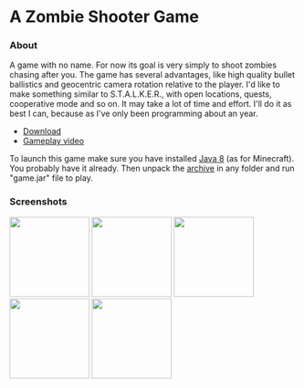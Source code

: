 # A Zombie Shooter Game

### About

A game with no name. For now its goal is very simply to shoot zombies chasing after you. The game has several advantages, like high quality bullet ballistics and geocentric camera rotation relative to the player. I'd like to make something similar to S.T.A.L.K.E.R., with open locations, quests, cooperative mode and so on. It may take a lot of time and effort. I'll do it as best I can, because as I've only been programming about an year.

- [Download](https://github.com/aunmag/java-game/releases)
- [Gameplay video](https://youtu.be/Yrw-jlRP3XI)

To launch this game make sure you have installed [Java 8](https://www.java.com/download)  (as for Minecraft). You probably have it already. Then unpack the [archive](https://github.com/aunmag/java-game/releases) in any folder and run "game.jar" file to play.

### Screenshots

<img src="https://pp.vk.me/c604418/v604418423/50ede/C1SCvHT5EW8.jpg" width="140">
<img src="https://pp.vk.me/c604418/v604418423/50ee7/ikHYfemKXdg.jpg" width="140">
<img src="https://pp.vk.me/c604418/v604418423/50ef0/s-dfKSbWKEw.jpg" width="140">
<img src="https://pp.vk.me/c604418/v604418423/50ef9/PibuTturReQ.jpg" width="140">
<img src="https://pp.vk.me/c604418/v604418423/50f02/_jnlGQxIa7U.jpg" width="140">

